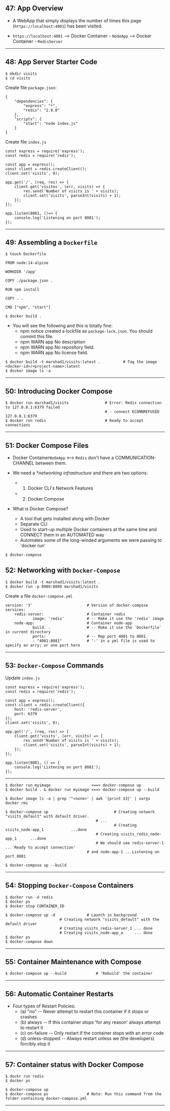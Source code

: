## 47: App Overview

* A WebApp that simply displays the number of times this page (`https://localhost:4001`) has been visited.

* `https://localhost:4001` --> Docker Container - `NodeApp` --> Docker Container - `RedisServer`

***

## 48: App Server Starter Code

```
$ mkdir visits
$ cd visits
```

Create file `package.json`:
```
{
    "dependencies": {
        "express": "*",
        "redis": "2.8.0"
    },
    "scripts": {
        "start": "node index.js"
    }
}
```

Create file `index.js`
```
const express = require('express');
const redis = require('redis');

const app = express();
const client = redis.createClient();
client.set('visits', 0);

app.get('/', (req, res) => {
	client.get('visites', (err, visits) => {
		res.send('Number of visits is ' + visits);
		client.set('visits', parseInt(visits) + 1);
	});
});

app.listen(8081, ()=> {
	console.log('Listening on port 8081');
});
```

***

## 49: Assembling a `Dockerfile`

```
$ touch Dockerfile
```

```
FROM node:14-alpine

WORKDIR '/app'

COPY ./package.json .

RUN npm install

COPY . .

CMD ["npm", "start"]
```

```
$ docker build .
```

* You will see the following and this is totally fine: 
  - npm notice created a lockfile as `package-lock.json`. You should commit this file.
  - npm WARN app No description
  - npm WARN app No repository field.
  - npm WARN app No license field.

```
$ docker build -t marshad1/visits:latest . 			# Tag the image <docker-id>/<project-name>:latest
$ docker image ls -a
```

***

## 50: Introducing Docker Compose

```
$ docker run marshad1/visits 				# Error: Redis connection to 127.0.0.1:6379 failed 
                							# - connect ECONNREFUSED 127.0.0.1:6379
$ docker run redis 				        	# Ready to accept connections
```

***

## 51: Docker Compose Files

* Docker Container`NodeApp` <--> `Redis` don't have a COMMUNICATION-CHANNEL between them.

* We need a **networking infrastructure* and there are two options: 
  - 1) Docker CLI's Network Features
  - 2) Docker Compose

* What is Docker Compose?
  - A tool that gets installed along with Docker
  - Separate CLI
  - Used to start-up multiple Docker containers at the same time and CONNECT them in an AUTOMATED way
  - Automates some of the long-winded arguments we were passing to 'docker run'


```
$ docker-compose
```

## 52: Networking with `Docker-Compose`

```
$ docker build -t marshad1/visits:latest .
$ docker run -p 8080:8080 marshad1/visits
```

Create a file `docker-compose.yml`

```
version: '3' 						# Version of docker-compose
services:
	redis-server: 					# Container redis
    		image: 'redis'			# -- Make it use the 'redis' image
  	node-app: 					    # Container node-app
    		build: . 				# -- Make it use the `Dockerfile` in current directory
    		ports: 					# -- Map port 4001 to 8081
      		- "4001:8081" 			# '-' in a yml file is used to specify an arry; or one port here 
```

***


## 53: `Docker-Compose` Commands

Update `index.js`

```
const express = require('express');
const redis = require('redis');

const app = express();
const client = redis.createClient({
	host: 'redis-server',
	port: 6379
});
client.set('visits', 0);

app.get('/', (req, res) => {
    client.get('visits', (err, visits) => {
        res.send('Number of visits is ' + visits);
        client.set('visits', parseInt(visits) + 1);
    });
});

app.listen(8081, () => {
    console.log('Listening on port 8081');
});
```

***


```
$ docker run myimage                  <==> docker-compose up
$ docker build . & docker run myimage <==> docker-compose up --build

$ docker image ls -a | grep '^<none>' | awk '{print $3}' | xargs docker rmi

$ docker-compose up 							# Creating network "visits_default" with default driver. 
		    							# ...
                    							# Creating visits_node-app_1			...done
		    							# Creating visits_redis_node-app_1		...done
		    							# We should see redis-server-1 ...'Ready to accept connection' 
									# and node-app-1 ...Listening on port 8081

$ docker-compose up --build
```

***

## 54: Stopping `Docker-Compose` Containers

```
$ docker run -d redis
$ docker ps
$ docker stop CONTAINER_ID

$ docker-compose up -d 				# Launch in background
						# Creating network "visits_default" with the default driver
						# Creating visits_redis-server_1 ... done
						# Creating visits_node-app_a     ... done
$ docker ps
$ docker-compose down
```

***

## 55: Container Maintenance with Compose

```
$ docker-compose up --build 			# 'Rebuild' the container
```

***

## 56: Automatic Container Restarts

* Four types of Restart Policies:
  - (a) "no"           -- Never attempt to restart this container if it stops or crashes
  - (b) always         -- If this container stops 'for any reason' always attempt to restart it
  - (c) on-failure     -- Only restart if the container stops with an error code
  - (d) unless-stopped -- Always restart unless we (the developers) forcibly stop it

***

## 57: Container status with Docker Compose

```
$ dockr run redis
$ docker ps

$ docker-compose up
$ docker-compose ps 				# Note: Run this command from the folder containing docker-compose.yml
```

***
